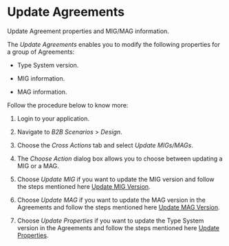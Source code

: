 <!-- loiob5e1fc90bfd5471ca332d54e119faeba -->

# Update Agreements

Update Agreement properties and MIG/MAG information.

The *Update Agreements* enables you to modify the following properties for a group of Agreements:

-   Type System version.

-   MIG information.
-   MAG information.

Follow the procedure below to know more:

1.  Login to your application.

2.  Navigate to *B2B Scenarios* \> *Design*.
3.  Choose the *Cross Actions* tab and select *Update MIGs/MAGs*.
4.  The *Choose Action* dialog box allows you to choose between updating a MIG or a MAG.
5.  Choose *Update MIG* if you want to update the MIG version and follow the steps mentioned here [Update MIG Version](update-mig-version-c47533b.md).
6.  Choose *Update MAG* if you want to update the MAG version in the Agreements and follow the steps mentioned here [Update MAG Version](update-mag-version-e427d23.md).
7.  Choose *Update Properties* if you want to update the Type System version in the Agreements and follow the steps mentioned here [Update Properties](update-properties-ba066bb.md).

